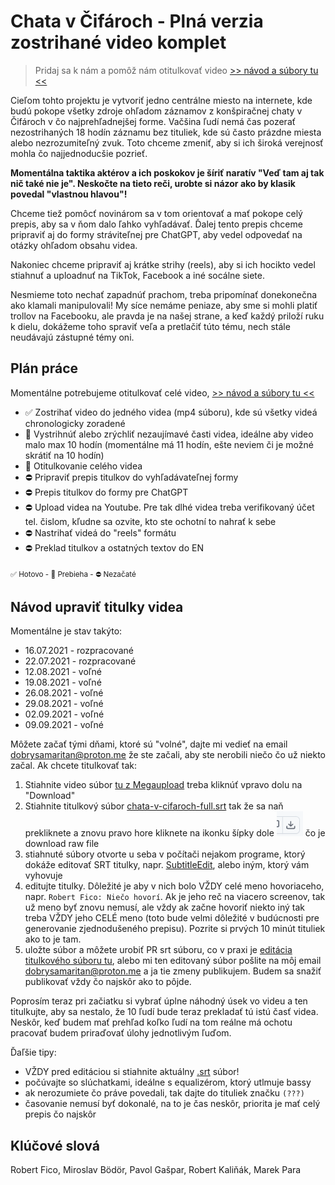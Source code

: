 # Chata v Čifároch - Plná verzia zostrihané video komplet

> Pridaj sa k nám a pomôž nám otitulkovať video [>> návod a súbory tu <<](#návod-upraviť-titulky-videa)

Cieľom tohto projektu je vytvoriť jedno centrálne miesto na internete, kde budú pokope všetky zdroje ohľadom záznamov z konšpiračnej chaty v Čifároch v čo najprehľadnejšej forme. Vačšina ľudí nemá čas pozerať nezostrihaných 18 hodín záznamu bez tituliek, kde sú často  prázdne miesta alebo nezrozumiteľný zvuk. Toto chceme zmeniť, aby si ich široká verejnosť mohla čo najjednoducšie pozrieť.

**Momentálna taktika aktérov a ich poskokov je šíriť naratív "Veď tam aj tak nič také nie je". Neskočte na tieto reči, urobte si názor ako by klasik povedal "vlastnou hlavou"!**

Chceme tiež pomôcť novinárom sa v tom orientovať a mať pokope celý prepis, aby sa v ňom dalo ľahko vyhľadávať. Ďalej tento prepis chceme pripraviť aj do formy stráviteľnej pre ChatGPT, aby vedel odpovedať na otázky ohľadom obsahu videa.

Nakoniec chceme pripraviť aj krátke strihy (reels), aby si ich hocikto vedel stiahnuť a uploadnuť na TikTok, Facebook a iné socálne siete.

Nesmieme toto nechať zapadnúť prachom, treba pripomínať donekonečna ako klamali manipulovali! My síce nemáme peniaze, aby sme si mohli platiť trollov na Facebooku, ale pravda je na našej strane, a keď každý priloží ruku k dielu, dokážeme toho spraviť veľa a pretlačiť túto tému, nech stále neudávajú zástupné témy oni.

## Plán práce
Momentálne potrebujeme otitulkovať celé video, [>> návod a súbory tu <<](#návod-upraviť-titulky-videa)

- ✅ Zostrihať video do jedného videa (mp4 súboru), kde sú všetky videá chronologicky zoradené
- 🚧 Vystrihnúť alebo zrýchliť nezaujímavé časti videa, ideálne aby video malo max 10 hodín (momentálne má 11 hodín, ešte neviem či je možné skrátiť na 10 hodín)
- 🚧 Otitulkovanie celého videa
- ⛔ Pripraviť prepis titulkov do vyhľadávateľnej formy
- ⛔ Prepis titulkov do formy pre ChatGPT
- ⛔ Upload videa na Youtube. Pre tak dlhé videa treba verifikovaný účet tel. čislom, kľudne sa ozvite, kto ste ochotní to nahrať k sebe
- ⛔ Nastrihať videá do "reels" formátu
- ⛔ Preklad titulkov a ostatných textov do EN

<sub>✅ Hotovo - 🚧 Prebieha - ⛔ Nezačaté</sub>

## Návod upraviť titulky videa

Momentálne je stav takýto:
* 16.07.2021 - rozpracované
* 22.07.2021 - rozpracované
* 12.08.2021 - voľné
* 19.08.2021 - voľné
* 26.08.2021 - voľné
* 29.08.2021 - voľné
* 02.09.2021 - voľné
* 09.09.2021 - voľné

Môžete začať tými dňami, ktoré sú "volné", dajte mi vedieť na email [dobrysamaritan@proton.me](mailto:dobrysamaritan@proton.me) že ste začali, aby ste nerobili niečo čo už niekto začal. Ak chcete titulkovať tak:

1. Stiahnite video súbor [tu z Megaupload](https://mega.nz/file/WAwAXRLY#Uqer3s7pz5TKnqh_69e_HwAZ8cXpDfOGsej11HvWt0Y) treba kliknúť vpravo dolu na "Download"
2. Stiahnite titulkový súbor [chata-v-cifaroch-full.srt](./chata-v-cifaroch-full.srt) tak že sa naň prekliknete a znovu pravo hore kliknete na ikonku šípky dole ![download icon](./assets/images/downloadicon.png) čo je download raw file
3. stiahnuté súbory otvorte u seba v počítači nejakom programe, ktorý dokáže editovať SRT titulky, napr. [SubtitleEdit](https://www.nikse.dk/subtitleedit), alebo iným, ktorý vám vyhovuje
4. editujte titulky. Dôležité je aby v nich bolo VŽDY celé meno hovoriaceho, napr. `Robert Fico: Niečo hovorí`. Ak je jeho reč na viacero screenov, tak už meno byť znovu nemusí, ale vždy ak začne hovoriť niekto iný tak treba VŽDY jeho CELÉ meno (toto bude velmi dôležité v budúcnosti pre generovanie zjednodušeného prepisu). Pozrite si prvých 10 minút tituliek ako to je tam.
5. uložte súbor a môžete urobiť PR srt súboru, co v praxi je [editácia titulkového súboru tu](https://github.com/dobrysamaritan/chata-v-cifaroch-plna-verzia-zostrihane-video-komplet/edit/main/chata-v-cifaroch-full.srt), alebo mi ten editovaný súbor pošlite na môj email [dobrysamaritan@proton.me](mailto:dobrysamaritan@proton.me) a ja tie zmeny publikujem. Budem sa snažiť publikovať vždy čo najskôr ako to pôjde.

Poprosím teraz pri začiatku si vybrať úplne náhodný úsek vo videu a ten titulkujte, aby sa nestalo, že 10 ľudí bude teraz prekladať tú istú časť videa. Neskôr, keď budem mať prehľad koľko ľudí na tom reálne má ochotu pracovať budem priraďovať úlohy jednotlivým ľuďom.

Ďaľšie tipy:
* VŽDY pred editáciou si stiahnite aktuálny [.srt](./chata-v-cifaroch-full.srt) súbor!
* počúvajte so slúchatkami, ideálne s equalizérom, ktorý utlmuje bassy
* ak nerozumiete čo práve povedali, tak dajte do tituliek značku `(???)`
* časovanie nemusí byť dokonalé, na to je čas neskôr, priorita je mať celý prepis čo najskôr


## Klúčové slová

Robert Fico, Miroslav Bödör, Pavol Gašpar, Robert Kaliňák, Marek Para